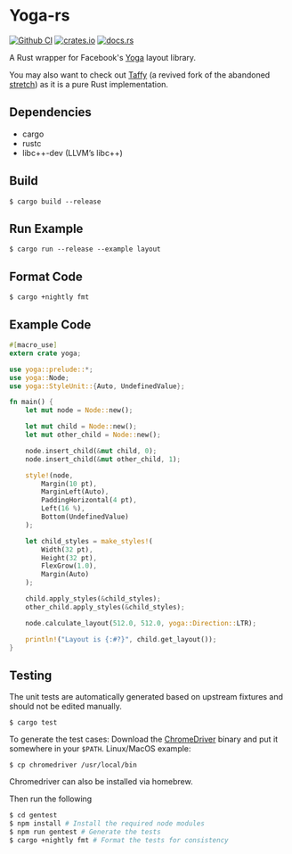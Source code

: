 Yoga-rs
=======

[![Github CI](https://github.com/bschwind/yoga-rs/actions/workflows/ci.yml/badge.svg)](https://github.com/bschwind/yoga-rs/workflows/ci.yml)
[![crates.io](https://img.shields.io/crates/v/yoga.svg)](https://crates.io/crates/yoga)
[![docs.rs](https://img.shields.io/docsrs/yoga)](https://docs.rs/yoga)

A Rust wrapper for Facebook's [Yoga](https://github.com/facebook/yoga) layout library.

You may also want to check out [Taffy](https://github.com/dioxuslabs/taffy) (a revived fork of the abandoned [stretch](https://github.com/vislyhq/stretch)) as it is a pure Rust implementation.

Dependencies
------------
- cargo
- rustc
- libc++-dev (LLVM’s libc++)

Build
-----
    $ cargo build --release

Run Example
-----------
	$ cargo run --release --example layout

Format Code
-----------
	$ cargo +nightly fmt

Example Code
------------
```rust
#[macro_use]
extern crate yoga;

use yoga::prelude::*;
use yoga::Node;
use yoga::StyleUnit::{Auto, UndefinedValue};

fn main() {
	let mut node = Node::new();

	let mut child = Node::new();
	let mut other_child = Node::new();

	node.insert_child(&mut child, 0);
	node.insert_child(&mut other_child, 1);

	style!(node,
		Margin(10 pt),
		MarginLeft(Auto),
		PaddingHorizontal(4 pt),
		Left(16 %),
		Bottom(UndefinedValue)
	);

	let child_styles = make_styles!(
		Width(32 pt),
		Height(32 pt),
		FlexGrow(1.0),
		Margin(Auto)
	);

	child.apply_styles(&child_styles);
	other_child.apply_styles(&child_styles);

	node.calculate_layout(512.0, 512.0, yoga::Direction::LTR);

	println!("Layout is {:#?}", child.get_layout());
}
```

Testing
-------
The unit tests are automatically generated based on upstream fixtures and should not be edited manually.

```
$ cargo test
```

To generate the test cases:
Download the [ChromeDriver](http://chromedriver.chromium.org) binary and put it somewhere in your `$PATH`. Linux/MacOS example:

```
$ cp chromedriver /usr/local/bin
```

Chromedriver can also be installed via homebrew.

Then run the following

```bash
$ cd gentest
$ npm install # Install the required node modules
$ npm run gentest # Generate the tests
$ cargo +nightly fmt # Format the tests for consistency
```
